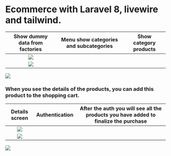 # Ecommerce with Laravel 8, livewire and tailwind.

Show dummy data from factories | Menu show categories and subcategories | Show category products 
:------------------:|:-------------------------: | :-------------------: 
![](https://github-images-jusav.s3.eu-central-1.amazonaws.com/ecommerce-laravel8.png)| 
![](https://github-images-jusav.s3.eu-central-1.amazonaws.com/ecommerce-laravel8-2.png) |
![](https://github-images-jusav.s3.eu-central-1.amazonaws.com/ecommerce-laravel8-3.png)


<h3>When you see the details of the products, you can add this product to the shopping cart. </h3>

Details screen | Authentication | After the auth you will see all the products you have added to finalize the purchase
:-------------:|:--------------:|:-------------------------:
![](https://github-images-jusav.s3.eu-central-1.amazonaws.com/ecommerce-laravel8-5.png) |
![](https://github-images-jusav.s3.eu-central-1.amazonaws.com/ecommerce-laravel8-6.png)|
![](https://github-images-jusav.s3.eu-central-1.amazonaws.com/ecommerce-laravel8-7.png) 

